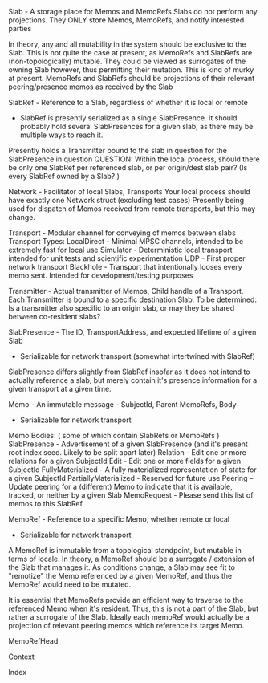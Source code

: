 Slab - A storage place for Memos and MemoRefs
  Slabs do not perform any projections. They ONLY store Memos, MemoRefs, and notify interested parties

  In theory, any and all mutability in the system should be exclusive to the Slab.
  This is not quite the case at present, as MemoRefs and SlabRefs are (non-topologically) mutable. They could be viewed as surrogates of the owning Slab however, thus permitting their mutation.
  This is kind of murky at present. MemoRefs and SlabRefs should be projections of their relevant peering/presence memos as received by the Slab

SlabRef - Reference to a Slab, regardless of whether it is local or remote
  * SlabRef is presently serialized as a single SlabPresence. It should probably hold several SlabPresences for a given slab, as there may be multiple ways to reach it.

  Presently holds a Transmitter bound to the slab in question for the SlabPresence in question
  QUESTION: Within the local process, should there be only one SlabRef per referenced slab, or per origin/dest slab pair? (Is every SlabRef owned by a Slab? )

Network - Facilitator of local Slabs, Transports
  Your local process should have exactly one Network struct (excluding test cases)
  Presently being used for dispatch of Memos received from remote transports, but this may change.

Transport - Modular channel for conveying of memos between slabs
  Transport Types:
    LocalDirect - Minimal MPSC channels, intended to be extremely fast for local use
    Simulator - Deterministic local transport intended for unit tests and scientific experimentation
    UDP - First proper network transport
    Blackhole - Transport that intentionally looses every memo sent. Intended for development/testing purposes

Transmitter - Actual transmitter of Memos, Child handle of a Transport.
  Each Transmitter is bound to a specific destination Slab.
  To be determined: Is a transmitter also specific to an origin slab, or may they be shared between co-resident slabs?

SlabPresence - The ID, TransportAddress, and expected lifetime of a given Slab
  * Serializable for network transport (somewhat intertwined with SlabRef)

  SlabPresence differs slightly from SlabRef insofar as it does not intend to actually reference a slab, but merely contain it's presence information for a given transport at a given time.

Memo - An immutable message - SubjectId, Parent MemoRefs, Body
  * Serializable for network transport

  Memo Bodies: ( some of which contain SlabRefs or MemoRefs )
    SlabPresence - Advertisement of a given SlabPresence (and it's present root index seed. Likely to be split apart later)
    Relation - Edit one or more relations for a given SubjectId
    Edit - Edit one or more fields for a given SubjectId
    FullyMaterialized - A fully materialized representation of state for a given SubjectId
    PartiallyMaterialized - Reserved for future use
    Peering – Update peering for a (different) Memo to indicate that it is available, tracked, or neither by a given Slab
    MemoRequest - Please send this list of memos to this SlabRef

MemoRef - Reference to a specific Memo, whether remote or local
  * Serializable for network transport

  A MemoRef is immutable from a topological standpoint, but mutable in terms of locale.
  In theory, a MemoRef should be a surrogate / extension of the Slab that manages it.
  As conditions change, a Slab may see fit to "remotize" the Memo referenced by a given MemoRef, and thus the MemoRef would need to be mutated.

  It is essential that MemoRefs provide an efficient way to traverse to the referenced Memo when it's resident.
  Thus, this is not a part of the Slab, but rather a surrogate of the Slab. Ideally each memoRef would actually be a projection of relevant peering memos which reference its target Memo.

MemoRefHead

Context

Index
